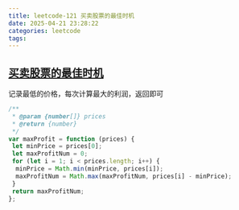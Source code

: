 ```yaml
---
title: leetcode-121 买卖股票的最佳时机
date: 2025-04-21 23:28:22
categories: leetcode
tags:
---
```


## [买卖股票的最佳时机](https://leetcode.cn/problems/best-time-to-buy-and-sell-stock/description/)

记录最低的价格，每次计算最大的利润，返回即可

```js
/**
 * @param {number[]} prices
 * @return {number}
 */
var maxProfit = function (prices) {
 let minPrice = prices[0];
 let maxProfitNum = 0;
 for (let i = 1; i < prices.length; i++) {
  minPrice = Math.min(minPrice, prices[i]);
  maxProfitNum = Math.max(maxProfitNum, prices[i] - minPrice);
 }
 return maxProfitNum;
};
```
